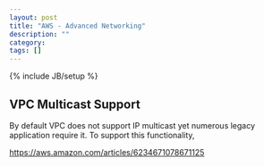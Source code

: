 ```yaml
---
layout: post
title: "AWS - Advanced Networking"
description: ""
category: 
tags: []
---
```

{% include JB/setup %}


## VPC Multicast Support

By default VPC does not support IP multicast yet numerous legacy application require it. To support this functionality, 

https://aws.amazon.com/articles/6234671078671125